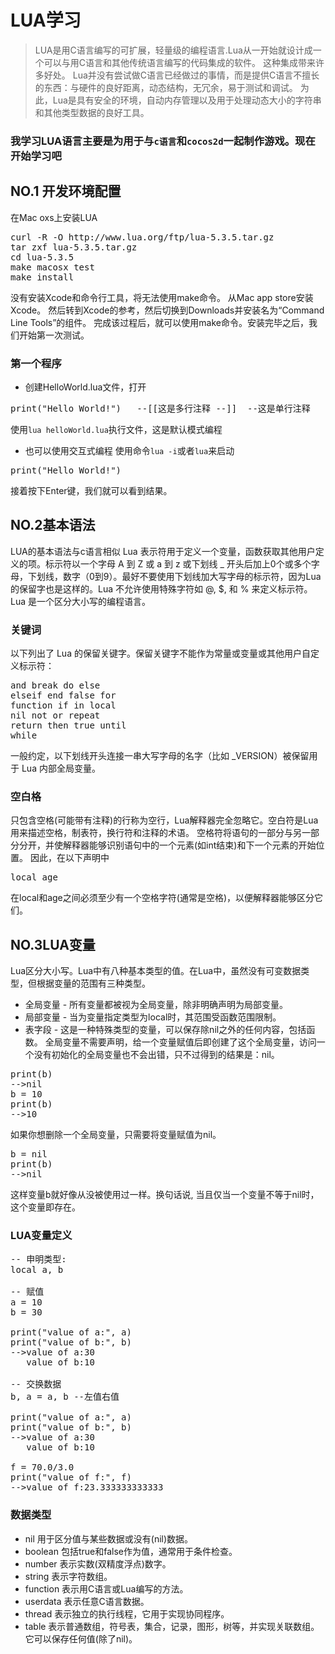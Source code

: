 # LUA学习
> LUA是用C语言编写的可扩展，轻量级的编程语言.Lua从一开始就设计成一个可以与用C语言和其他传统语言编写的代码集成的软件。 这种集成带来许多好处。 Lua并没有尝试做C语言已经做过的事情，而是提供C语言不擅长的东西：与硬件的良好距离，动态结构，无冗余，易于测试和调试。 为此，Lua是具有安全的环境，自动内存管理以及用于处理动态大小的字符串和其他类型数据的良好工具。

### 我学习LUA语言主要是为用于与```c语言```和```cocos2d```一起制作游戏。现在开始学习吧

## NO.1 开发环境配置

在Mac oxs上安装LUA
<pre>curl -R -O http://www.lua.org/ftp/lua-5.3.5.tar.gz
tar zxf lua-5.3.5.tar.gz
cd lua-5.3.5
make macosx test
make install</code></pre>
没有安装Xcode和命令行工具，将无法使用make命令。 从Mac app store安装Xcode。 然后转到Xcode的参考，然后切换到Downloads并安装名为“Command Line Tools”的组件。 完成该过程后，就可以使用make命令。安装完毕之后，我们开始第一次测试。
### 第一个程序
+ 创建HelloWorld.lua文件，打开
<pre>print("Hello World!")   --[[这是多行注释 --]]  --这是单行注释</code></pre>
使用`lua helloWorld.lua`执行文件，这是默认模式编程
+ 也可以使用交互式编程
使用命令`lua -i`或者`lua`来启动
<pre>print("Hello World!")</code></pre>
接着按下Enter键，我们就可以看到结果。

## NO.2基本语法
LUA的基本语法与c语言相似
Lua 表示符用于定义一个变量，函数获取其他用户定义的项。标示符以一个字母 A 到 Z 或 a 到 z 或下划线 _ 开头后加上0个或多个字母，下划线，数字（0到9）。最好不要使用下划线加大写字母的标示符，因为Lua的保留字也是这样的。Lua 不允许使用特殊字符如 @, $, 和 % 来定义标示符。Lua 是一个区分大小写的编程语言。

### 关键词
以下列出了 Lua 的保留关键字。保留关键字不能作为常量或变量或其他用户自定义标示符：
<pre>and break do else
elseif end false for 
function if in local 
nil not or repeat 
return then true until
while</code></pre>
一般约定，以下划线开头连接一串大写字母的名字（比如 _VERSION）被保留用于 Lua 内部全局变量。

### 空白格
只包含空格(可能带有注释)的行称为空行，Lua解释器完全忽略它。空白符是Lua用来描述空格，制表符，换行符和注释的术语。 空格符将语句的一部分与另一部分分开，并使解释器能够识别语句中的一个元素(如int结束)和下一个元素的开始位置。 因此，在以下声明中
<pre>local age</code></pre>
在local和age之间必须至少有一个空格字符(通常是空格)，以便解释器能够区分它们。

## NO.3LUA变量
Lua区分大小写。Lua中有八种基本类型的值。在Lua中，虽然没有可变数据类型，但根据变量的范围有三种类型。
+ 全局变量 - 所有变量都被视为全局变量，除非明确声明为局部变量。
+ 局部变量 - 当为变量指定类型为local时，其范围受函数范围限制。
+ 表字段 - 这是一种特殊类型的变量，可以保存除nil之外的任何内容，包括函数。
全局变量不需要声明，给一个变量赋值后即创建了这个全局变量，访问一个没有初始化的全局变量也不会出错，只不过得到的结果是：nil。
<pre>
print(b)
-->nil
b = 10
print(b)
-->10
</code></pre>

如果你想删除一个全局变量，只需要将变量赋值为nil。
<pre>
b = nil
print(b)
-->nil
</code></pre>
这样变量b就好像从没被使用过一样。换句话说, 当且仅当一个变量不等于nil时，这个变量即存在。

### LUA变量定义
<pre>
-- 申明类型:
local a, b

-- 赋值
a = 10
b = 30

print("value of a:", a)
print("value of b:", b)
-->value of a:30
   value of b:10

-- 交换数据
b, a = a, b --左值右值

print("value of a:", a)
print("value of b:", b)
-->value of a:30
   value of b:10

f = 70.0/3.0
print("value of f:", f)
-->value of f:23.333333333333
</code></pre>

### 数据类型
+ nil 用于区分值与某些数据或没有(nil)数据。
+ boolean 包括true和false作为值，通常用于条件检查。
+ number 表示实数(双精度浮点)数字。
+ string 表示字符数组。
+ function 表示用C语言或Lua编写的方法。
+ userdata 表示任意C语言数据。
+ thread 表示独立的执行线程，它用于实现协同程序。
+ table 表示普通数组，符号表，集合，记录，图形，树等，并实现关联数组。 它可以保存任何值(除了nil)。